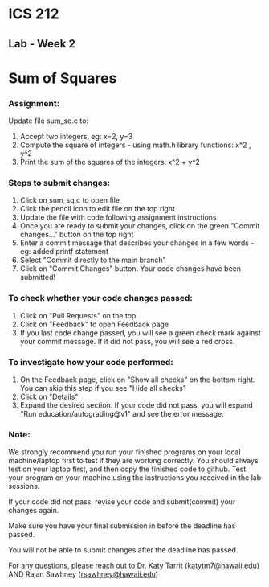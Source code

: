 # ICS 212
## Lab - Week 2

# Sum of Squares

### Assignment:
Update file sum_sq.c to:
1. Accept two integers, eg: x=2, y=3
2. Compute the square of integers - using math.h library functions: x^2 , y^2
3. Print the sum of the squares of the integers: x^2 + y^2

### Steps to submit changes:
1. Click on sum_sq.c to open file
2. Click the pencil icon to edit file on the top right
3. Update the file with code following assignment instructions
4. Once you are ready to submit your changes, click on the green "Commit changes..." button on the top right
5. Enter a commit message that describes your changes in a few words - eg: added printf statement
6. Select "Commit directly to the main branch"
7. Click on "Commit Changes" button. Your code changes have been submitted!

### To check whether your code changes passed:
1. Click on "Pull Requests" on the top
2. Click on "Feedback" to open Feedback page
3. If you last code change passed, you will see a green check mark against your commit message. If it did not pass, you will see a red cross.

### To investigate how your code performed:
1. On the Feedback page, click on "Show all checks" on the bottom right. You can skip this step if you see "Hide all checks"
2. Click on "Details"
3. Expand the desired section. If your code did not pass, you will expand "Run education/autograding@v1" and see the error message.

### Note:
We strongly recommend you run your finished programs on your local machine/laptop first to test if they are working correctly. You should always test on your laptop first, and then copy the finished code to github. Test your program on your machine using the instructions you received in the lab sessions.

If your code did not pass, revise your code and submit(commit) your changes again.

Make sure you have your final submission in before the deadline has passed.

You will not be able to submit changes after the deadline has passed.

For any questions, please reach out to Dr. Katy Tarrit (katytm7@hawaii.edu) AND Rajan Sawhney (rsawhney@hawaii.edu)
